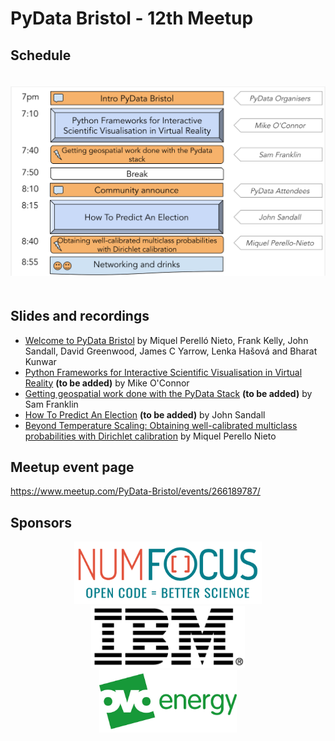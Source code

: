 # PyData Bristol - 12th Meetup

## Schedule

<p align="center">
  <img alt="schedule" src="./images/2019_11_schedule.svg" vspace="20" widht="300"/>
</p>

## Slides and recordings

- [Welcome to PyData Bristol][slides:1] by Miquel Perelló Nieto, Frank Kelly,
John Sandall, David Greenwood, James C Yarrow, Lenka Hašová and Bharat Kunwar
- [Python Frameworks for Interactive Scientific Visualisation in Virtual
  Reality][slides:2] **(to be added)** by Mike O'Connor
- [Getting geospatial work done with the PyData Stack][slides:3] **(to be added)** by Sam Franklin
- [How To Predict An Election][slides:4] **(to be added)** by John Sandall
- [Beyond Temperature Scaling: Obtaining well-calibrated multiclass
  probabilities with Dirichlet calibration][slides:5] by Miquel Perello Nieto

[slides:1]: ./pydata_bristol_1.pdf
[slides:2]:  ./pydata_bristol_2.pdf
[slides:3]:  ./pydata_bristol_3.pdf
[slides:4]:  ./pydata_bristol_4.pdf
[slides:5]:  ./pydata_bristol_5.pdf

## Meetup event page

https://www.meetup.com/PyData-Bristol/events/266189787/

## Sponsors

<p align="center">
  <a href="https://www.numfocus.org/"><img alt='NumFocus logo' src="./images/logos/numfocus_logo.png" hspace="20" height="100"/></a>
  <a href="https://www-05.ibm.com/uk/locations/bristol.html"><img alt='IBM logo' src="./images/logos/IBM.jpg" hspace="20" height="100"/></a>
  <a href="https://www.ovoenergy.com/careers/vacancies"><img alt='ovo energy logo' src="./images/logos/ovo_energy_logo.jpg" hspace="20" height="100"/></a>
</p>
